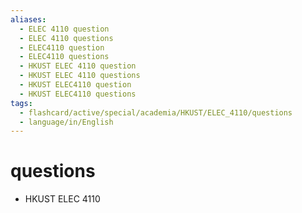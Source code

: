 ```yaml
---
aliases:
  - ELEC 4110 question
  - ELEC 4110 questions
  - ELEC4110 question
  - ELEC4110 questions
  - HKUST ELEC 4110 question
  - HKUST ELEC 4110 questions
  - HKUST ELEC4110 question
  - HKUST ELEC4110 questions
tags:
  - flashcard/active/special/academia/HKUST/ELEC_4110/questions
  - language/in/English
---
```


# questions

- HKUST ELEC 4110
